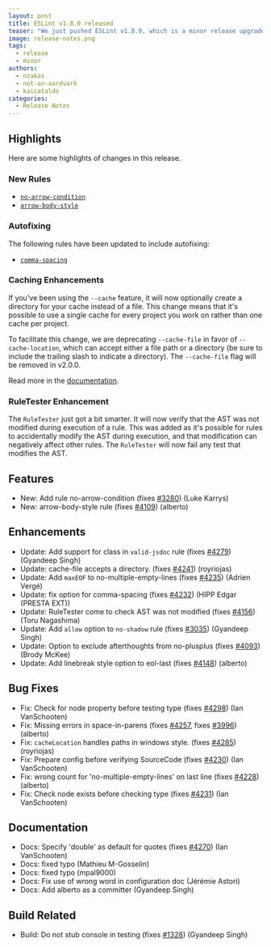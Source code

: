 ```yaml
---
layout: post
title: ESLint v1.8.0 released
teaser: "We just pushed ESLint v1.8.0, which is a minor release upgrade of ESLint. This release adds some new features and fixes several bugs found in the previous release."
image: release-notes.png
tags:
  - release
  - minor
authors:
  - nzakas
  - not-an-aardvark
  - kaicataldo
categories:
  - Release Notes
---
```


## Highlights

Here are some highlights of changes in this release.

### New Rules

* [`no-arrow-condition`](https://eslint.org/docs/rules/no-arrow-condition)
* [`arrow-body-style`](https://eslint.org/docs/rules/arrow-body-style)

### Autofixing

The following rules have been updated to include autofixing:

* [`comma-spacing`](https://eslint.org/docs/rules/comma-spacing)

### Caching Enhancements

If you've been using the `--cache` feature, it will now optionally create a directory for your cache instead of a file. This change means that it's possible to use a single cache for every project you work on rather than one cache per project.

To facilitate this change, we are deprecating `--cache-file` in favor of `--cache-location`, which can accept either a file path or a directory (be sure to include the trailing slash to indicate a directory). The `--cache-file` flag will be removed in v2.0.0.

Read more in the [documentation](https://eslint.org/docs/user-guide/command-line-interface#caching).

### RuleTester Enhancement

The `RuleTester` just got a bit smarter. It will now verify that the AST was not modified during execution of a rule. This was added as it's possible for rules to accidentally modify the AST during execution, and that modification can negatively affect other rules. The `RuleTester` will now fail any test that modifies the AST.


## Features


* New: Add rule no-arrow-condition (fixes [#3280](https://github.com/eslint/eslint/issues/3280)) (Luke Karrys)
* New: arrow-body-style rule (fixes [#4109](https://github.com/eslint/eslint/issues/4109)) (alberto)




## Enhancements


* Update: Add support for class in `valid-jsdoc` rule (fixes [#4279](https://github.com/eslint/eslint/issues/4279)) (Gyandeep Singh)
* Update: cache-file accepts a directory. (fixes [#4241](https://github.com/eslint/eslint/issues/4241)) (royriojas)
* Update: Add `maxEOF` to no-multiple-empty-lines (fixes [#4235](https://github.com/eslint/eslint/issues/4235)) (Adrien Vergé)
* Update: fix option for comma-spacing (fixes [#4232](https://github.com/eslint/eslint/issues/4232)) (HIPP Edgar (PRESTA EXT))
* Update: RuleTester come to check AST was not modified (fixes [#4156](https://github.com/eslint/eslint/issues/4156)) (Toru Nagashima)
* Update: Add `allow` option to `no-shadow` rule (fixes [#3035](https://github.com/eslint/eslint/issues/3035)) (Gyandeep Singh)
* Update: Option to exclude afterthoughts from no-plusplus (fixes [#4093](https://github.com/eslint/eslint/issues/4093)) (Brody McKee)
* Update: Add linebreak style option to eol-last (fixes [#4148](https://github.com/eslint/eslint/issues/4148)) (alberto)




## Bug Fixes


* Fix: Check for node property before testing type (fixes [#4298](https://github.com/eslint/eslint/issues/4298)) (Ian VanSchooten)
* Fix: Missing errors in space-in-parens (fixes [#4257](https://github.com/eslint/eslint/issues/4257), fixes [#3996](https://github.com/eslint/eslint/issues/3996)) (alberto)
* Fix: `cacheLocation` handles paths in windows style. (fixes [#4285](https://github.com/eslint/eslint/issues/4285)) (royriojas)
* Fix: Prepare config before verifying SourceCode (fixes [#4230](https://github.com/eslint/eslint/issues/4230)) (Ian VanSchooten)
* Fix: wrong count for 'no-multiple-empty-lines' on last line (fixes [#4228](https://github.com/eslint/eslint/issues/4228)) (alberto)
* Fix: Check node exists before checking type (fixes [#4231](https://github.com/eslint/eslint/issues/4231)) (Ian VanSchooten)




## Documentation


* Docs: Specify 'double' as default for quotes (fixes [#4270](https://github.com/eslint/eslint/issues/4270)) (Ian VanSchooten)
* Docs: fixed typo (Mathieu M-Gosselin)
* Docs: fixed typo (mpal9000)
* Docs: Fix use of wrong word in configuration doc (Jérémie Astori)
* Docs: Add alberto as a committer (Gyandeep Singh)






## Build Related


* Build: Do not stub console in testing (fixes [#1328](https://github.com/eslint/eslint/issues/1328)) (Gyandeep Singh)
